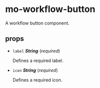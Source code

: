 # mo-workflow-button 

A workflow button component. 

## props 

- `label` ***String*** (*required*) 

  Defines a required label. 

- `icon` ***String*** (*required*) 

  Defines a required icon. 

